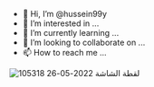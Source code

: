 - 👋 Hi, I’m @hussein99y
- 👀 I’m interested in ...
- 🌱 I’m currently learning ...
- 💞️ I’m looking to collaborate on ...
- 📫 How to reach me ...

<!---
hussein99y/hussein99y is a ✨ special ✨ repository because its `README.md` (this file) appears on your GitHub profile.
You can click the Preview link to take a look at your changes.
--->


![لقطة الشاشة 2022-05-26 105318](https://user-images.githubusercontent.com/106833782/171925432-72de5bbc-72dc-4c04-bc10-b75998f81260.jpg)
